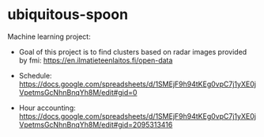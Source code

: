 # ubiquitous-spoon
Machine learning project:
* Goal of this project is to find clusters based on radar images provided by fmi: https://en.ilmatieteenlaitos.fi/open-data

* Schedule: https://docs.google.com/spreadsheets/d/1SMEjF9h94tKEg0vpC7j1yXE0jVpetmsGcNhnBnqYh8M/edit#gid=0
* Hour accounting: https://docs.google.com/spreadsheets/d/1SMEjF9h94tKEg0vpC7j1yXE0jVpetmsGcNhnBnqYh8M/edit#gid=2095313416
